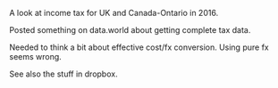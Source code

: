A look at income tax for UK and Canada-Ontario in 2016.

Posted something on data.world about getting complete tax data.

Needed to think a bit about effective cost/fx conversion. Using pure fx seems wrong.

See also the stuff in dropbox.
